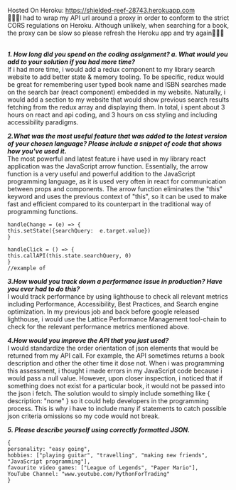 Hosted On Heroku:  https://shielded-reef-28743.herokuapp.com <br>
👀👀👀I had to wrap my API url around a proxy in order to conform to the strict CORS regulations on Heroku. Although unlikely, when searching for a book, the proxy can be slow so please refresh the Heroku app and try again👀👀👀  
<br>

***1.	How long did you spend on the coding assignment? 
a.	What would you add to your solution if you had more time?***
<br>
If i had more time, i would add a redux component to my library search website to add better state & memory tooling.  To be specific, redux would be great for remembering user typed book name and ISBN searches made on the search bar (react component) embedded in my website.  Naturally, i would add a section to my website that would show previous search results fetching from the redux array and displaying them. In total, i spent about 3 hours on react and api coding, and 3 hours on css styling and including accessibility paradigms.

***2.What was the most useful feature that was added to the latest version of your chosen language? Please include a snippet of code that shows how you've used it.***
<br>
The most powerful and latest feature i have used in my library react application was the JavaScript arrow function.   Essentially, the arrow function is a very useful and powerful addition to the JavaScript programming language, as it is used very often in react for communication between props and components.  The arrow function eliminates the "this" keyword and uses the previous context of "this", so it can be used to make fast and efficient compared to its counterpart in the traditional way of programming functions.  
```
handleChange = (e) => {
this.setState({searchQuery:  e.target.value})
}

handleClick = () => {
this.callAPI(this.state.searchQuery, 0)
} 
//example of 
```
***3.How would you track down a performance issue in production? Have you ever had to do this?*** 
<br>I would track performance by using lighthouse to check all relevant metrics including Performance, Accessibility, Best Practices, and Search engine optimization.  In my previous job and back before google released lighthouse, i would use the Lattice Performance Management tool-chain to check for the relevant performance metrics mentioned above. 

***4.How would you improve the API that you just used?***
<br>I would standardize the order orientation of json elements that would be returned from my API call.   For example, the API sometimes returns a book description and other the other time it dose not.  When i was programming this assessment, i thought i made errors in my JavaScript code because i would pass a null value.  However, upon closer inspection, i noticed that if something does not exist for a particular book, it would not be passed into the json i fetch.  The solution would to simply include something like { description: "none" } so it could help developers in the programming process.  This is why i have to include many if statements to catch possible json criteria omissions so my code would not break.  

***5. Please describe yourself using correctly formatted JSON.***
```
{
personality: "easy going",
hobbies: ["playing guitar", "travelling", "making new friends", "JavaScript programming"],
favourite video games: ["League of Legends", "Paper Mario"],
YouTube Channel: "www.youtube.com/PythonForTrading"
}
```
